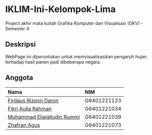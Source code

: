 # IKLIM-Ini-Kelompok-Lima
Project akhir mata kuliah Grafika Komputer dan Visualisasi (GKV) - Semester 4

## Deskripsi
WebPage ini diperuntukan untuk memvisualisasikan pengaruh hujan terhadap hasil panen padi dibeberapa negara.

## Anggota

| Nama | NIM     |
| :-------- | :------- | 
[Firdaus Rizqon Daron](https://github.com/Frdz25)| G6401221123 |
[Fikri Aulia Rahman](https://github.com/)| G6401221034|
[Muhammad Eljalalludin Rummi](https://github.com/elrummi)| G6401221039 |
[Zhafran Agus](https://github.com/zhafranagus)| G6401221073 |
